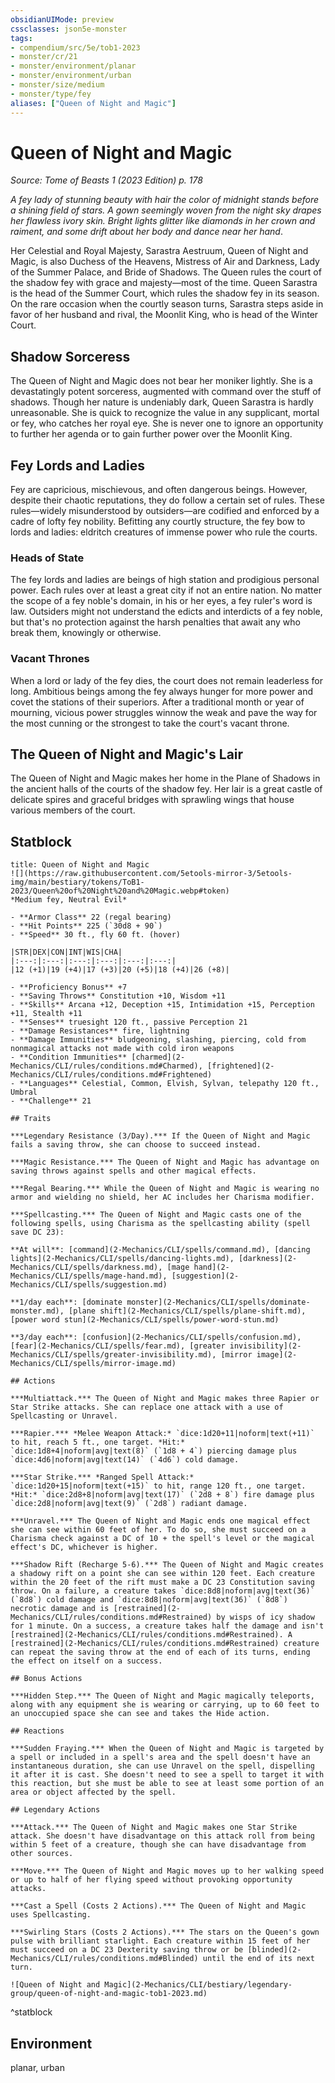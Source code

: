 ```yaml
---
obsidianUIMode: preview
cssclasses: json5e-monster
tags:
- compendium/src/5e/tob1-2023
- monster/cr/21
- monster/environment/planar
- monster/environment/urban
- monster/size/medium
- monster/type/fey
aliases: ["Queen of Night and Magic"]
---
```

# Queen of Night and Magic
*Source: Tome of Beasts 1 (2023 Edition) p. 178*  

*A fey lady of stunning beauty with hair the color of midnight stands before a shining field of stars. A gown seemingly woven from the night sky drapes her flawless ivory skin. Bright lights glitter like diamonds in her crown and raiment, and some drift about her body and dance near her hand*.

Her Celestial and Royal Majesty, Sarastra Aestruum, Queen of Night and Magic, is also Duchess of the Heavens, Mistress of Air and Darkness, Lady of the Summer Palace, and Bride of Shadows. The Queen rules the court of the shadow fey with grace and majesty—most of the time. Queen Sarastra is the head of the Summer Court, which rules the shadow fey in its season. On the rare occasion when the courtly season turns, Sarastra steps aside in favor of her husband and rival, the Moonlit King, who is head of the Winter Court.

## Shadow Sorceress

The Queen of Night and Magic does not bear her moniker lightly. She is a devastatingly potent sorceress, augmented with command over the stuff of shadows. Though her nature is undeniably dark, Queen Sarastra is hardly unreasonable. She is quick to recognize the value in any supplicant, mortal or fey, who catches her royal eye. She is never one to ignore an opportunity to further her agenda or to gain further power over the Moonlit King.

## Fey Lords and Ladies

Fey are capricious, mischievous, and often dangerous beings. However, despite their chaotic reputations, they do follow a certain set of rules. These rules—widely misunderstood by outsiders—are codified and enforced by a cadre of lofty fey nobility. Befitting any courtly structure, the fey bow to lords and ladies: eldritch creatures of immense power who rule the courts.

### Heads of State

The fey lords and ladies are beings of high station and prodigious personal power. Each rules over at least a great city if not an entire nation. No matter the scope of a fey noble's domain, in his or her eyes, a fey ruler's word is law. Outsiders might not understand the edicts and interdicts of a fey noble, but that's no protection against the harsh penalties that await any who break them, knowingly or otherwise.

### Vacant Thrones

When a lord or lady of the fey dies, the court does not remain leaderless for long. Ambitious beings among the fey always hunger for more power and covet the stations of their superiors. After a traditional month or year of mourning, vicious power struggles winnow the weak and pave the way for the most cunning or the strongest to take the court's vacant throne.

## The Queen of Night and Magic's Lair

The Queen of Night and Magic makes her home in the Plane of Shadows in the ancient halls of the courts of the shadow fey. Her lair is a great castle of delicate spires and graceful bridges with sprawling wings that house various members of the court.

## Statblock

```ad-statblock
title: Queen of Night and Magic
![](https://raw.githubusercontent.com/5etools-mirror-3/5etools-img/main/bestiary/tokens/ToB1-2023/Queen%20of%20Night%20and%20Magic.webp#token)
*Medium fey, Neutral Evil*

- **Armor Class** 22 (regal bearing)
- **Hit Points** 225 (`30d8 + 90`)
- **Speed** 30 ft., fly 60 ft. (hover)

|STR|DEX|CON|INT|WIS|CHA|
|:---:|:---:|:---:|:---:|:---:|:---:|
|12 (+1)|19 (+4)|17 (+3)|20 (+5)|18 (+4)|26 (+8)|

- **Proficiency Bonus** +7
- **Saving Throws** Constitution +10, Wisdom +11
- **Skills** Arcana +12, Deception +15, Intimidation +15, Perception +11, Stealth +11
- **Senses** truesight 120 ft., passive Perception 21
- **Damage Resistances** fire, lightning
- **Damage Immunities** bludgeoning, slashing, piercing, cold from nonmagical attacks not made with cold iron weapons
- **Condition Immunities** [charmed](2-Mechanics/CLI/rules/conditions.md#Charmed), [frightened](2-Mechanics/CLI/rules/conditions.md#Frightened)
- **Languages** Celestial, Common, Elvish, Sylvan, telepathy 120 ft., Umbral
- **Challenge** 21

## Traits

***Legendary Resistance (3/Day).*** If the Queen of Night and Magic fails a saving throw, she can choose to succeed instead.

***Magic Resistance.*** The Queen of Night and Magic has advantage on saving throws against spells and other magical effects.

***Regal Bearing.*** While the Queen of Night and Magic is wearing no armor and wielding no shield, her AC includes her Charisma modifier.

***Spellcasting.*** The Queen of Night and Magic casts one of the following spells, using Charisma as the spellcasting ability (spell save DC 23):

**At will**: [command](2-Mechanics/CLI/spells/command.md), [dancing lights](2-Mechanics/CLI/spells/dancing-lights.md), [darkness](2-Mechanics/CLI/spells/darkness.md), [mage hand](2-Mechanics/CLI/spells/mage-hand.md), [suggestion](2-Mechanics/CLI/spells/suggestion.md)

**1/day each**: [dominate monster](2-Mechanics/CLI/spells/dominate-monster.md), [plane shift](2-Mechanics/CLI/spells/plane-shift.md), [power word stun](2-Mechanics/CLI/spells/power-word-stun.md)

**3/day each**: [confusion](2-Mechanics/CLI/spells/confusion.md), [fear](2-Mechanics/CLI/spells/fear.md), [greater invisibility](2-Mechanics/CLI/spells/greater-invisibility.md), [mirror image](2-Mechanics/CLI/spells/mirror-image.md)

## Actions

***Multiattack.*** The Queen of Night and Magic makes three Rapier or Star Strike attacks. She can replace one attack with a use of Spellcasting or Unravel.

***Rapier.*** *Melee Weapon Attack:* `dice:1d20+11|noform|text(+11)` to hit, reach 5 ft., one target. *Hit:* `dice:1d8+4|noform|avg|text(8)` (`1d8 + 4`) piercing damage plus `dice:4d6|noform|avg|text(14)` (`4d6`) cold damage.

***Star Strike.*** *Ranged Spell Attack:* `dice:1d20+15|noform|text(+15)` to hit, range 120 ft., one target. *Hit:* `dice:2d8+8|noform|avg|text(17)` (`2d8 + 8`) fire damage plus `dice:2d8|noform|avg|text(9)` (`2d8`) radiant damage.

***Unravel.*** The Queen of Night and Magic ends one magical effect she can see within 60 feet of her. To do so, she must succeed on a Charisma check against a DC of 10 + the spell's level or the magical effect's DC, whichever is higher.

***Shadow Rift (Recharge 5-6).*** The Queen of Night and Magic creates a shadowy rift on a point she can see within 120 feet. Each creature within the 20 feet of the rift must make a DC 23 Constitution saving throw. On a failure, a creature takes `dice:8d8|noform|avg|text(36)` (`8d8`) cold damage and `dice:8d8|noform|avg|text(36)` (`8d8`) necrotic damage and is [restrained](2-Mechanics/CLI/rules/conditions.md#Restrained) by wisps of icy shadow for 1 minute. On a success, a creature takes half the damage and isn't [restrained](2-Mechanics/CLI/rules/conditions.md#Restrained). A [restrained](2-Mechanics/CLI/rules/conditions.md#Restrained) creature can repeat the saving throw at the end of each of its turns, ending the effect on itself on a success.

## Bonus Actions

***Hidden Step.*** The Queen of Night and Magic magically teleports, along with any equipment she is wearing or carrying, up to 60 feet to an unoccupied space she can see and takes the Hide action.

## Reactions

***Sudden Fraying.*** When the Queen of Night and Magic is targeted by a spell or included in a spell's area and the spell doesn't have an instantaneous duration, she can use Unravel on the spell, dispelling it after it is cast. She doesn't need to see a spell to target it with this reaction, but she must be able to see at least some portion of an area or object affected by the spell.

## Legendary Actions

***Attack.*** The Queen of Night and Magic makes one Star Strike attack. She doesn't have disadvantage on this attack roll from being within 5 feet of a creature, though she can have disadvantage from other sources.

***Move.*** The Queen of Night and Magic moves up to her walking speed or up to half of her flying speed without provoking opportunity attacks.

***Cast a Spell (Costs 2 Actions).*** The Queen of Night and Magic uses Spellcasting.

***Swirling Stars (Costs 2 Actions).*** The stars on the Queen's gown pulse with brilliant starlight. Each creature within 15 feet of her must succeed on a DC 23 Dexterity saving throw or be [blinded](2-Mechanics/CLI/rules/conditions.md#Blinded) until the end of its next turn.

![Queen of Night and Magic](2-Mechanics/CLI/bestiary/legendary-group/queen-of-night-and-magic-tob1-2023.md)
```
^statblock

## Environment

planar, urban